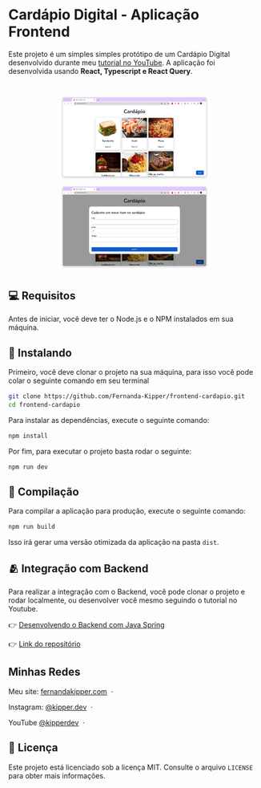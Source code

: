 # Cardápio Digital - Aplicação Frontend

Este projeto é um simples simples protótipo de um Cardápio Digital desenvolvido durante meu [tutorial no YouTube](https://www.youtube.com/@kipperdev). A aplicação foi desenvolvida usando **React, Typescript e React Query**.

<h1 align="center">
    <img src="./public/home.png" width="300"/>
    <img src="./public/modal.png" width="300"/>
</h1>

## 💻 Requisitos

Antes de iniciar, você deve ter o Node.js e o NPM instalados em sua máquina.

## 🚀 Instalando

Primeiro, você deve clonar o projeto na sua máquina, para isso você
pode colar o seguinte comando em seu terminal

```bash
git clone https://github.com/Fernanda-Kipper/frontend-cardapio.git
cd frontend-cardapio
```

Para instalar as dependências, execute o seguinte comando:

```bash
npm install
```

Por fim, para executar o projeto basta rodar o seguinte:

```bash
npm run dev
```

## 🔧 Compilação

Para compilar a aplicação para produção, execute o seguinte comando:

```bash
npm run build
```
Isso irá gerar uma versão otimizada da aplicação na pasta `dist`.

## 🫂 Integração com Backend

Para realizar a integração com o Backend, você pode clonar o projeto e rodar localmente, ou desenvolver você mesmo seguindo o tutorial no Youtube.

👉 [Desenvolvendo o Backend com Java Spring](https://www.youtube.com/watch?v=lUVureR5GqI&t=239s)

👉 [Link do repositório](https://github.com/Fernanda-Kipper/backend-cardapio-digital)

## Minhas Redes

Meu site: [fernandakipper.com](https://www.fernandakipper.com) &nbsp;&middot;&nbsp; 

Instagram: [@kipper.dev](https://github.com/kipper.devb) &nbsp;&middot;&nbsp;

YouTube [@kipperdev](https://www.youtube.com/@kipperdev) &nbsp;&middot;&nbsp;


## 📝 Licença

Este projeto está licenciado sob a licença MIT. Consulte o arquivo `LICENSE` para obter mais informações.